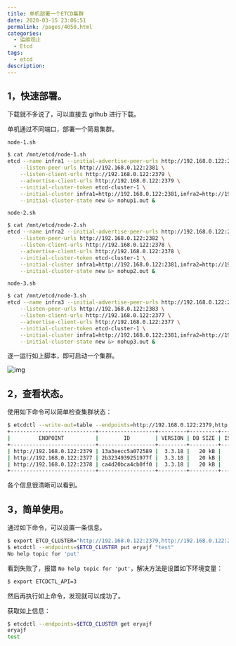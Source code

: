 ```yaml
---
title: 单机部署一个ETCD集群
date: 2020-03-15 23:06:51
permalink: /pages/4050.html
categories:
  - 运维观止
  - Etcd
tags:
  - etcd
description:
---
```


## 1，快速部署。



下载就不多说了，可以直接去 github 进行下载。



单机通过不同端口，部署一个简易集群。



`node-1.sh`



```sh
$ cat /mnt/etcd/node-1.sh
etcd --name infra1 --initial-advertise-peer-urls http://192.168.0.122:2381 \
    --listen-peer-urls http://192.168.0.122:2381 \
    --listen-client-urls http://192.168.0.122:2379 \
    --advertise-client-urls http://192.168.0.122:2379 \
    --initial-cluster-token etcd-cluster-1 \
    --initial-cluster infra1=http://192.168.0.122:2381,infra2=http://192.168.0.122:2382,infra3=http://192.168.0.122:2383 \
    --initial-cluster-state new &> nohup1.out &
```



`node-2.sh`



```sh
$ cat /mnt/etcd/node-2.sh
etcd --name infra2 --initial-advertise-peer-urls http://192.168.0.122:2382 \
    --listen-peer-urls http://192.168.0.122:2382 \
    --listen-client-urls http://192.168.0.122:2378 \
    --advertise-client-urls http://192.168.0.122:2378 \
    --initial-cluster-token etcd-cluster-1 \
    --initial-cluster infra1=http://192.168.0.122:2381,infra2=http://192.168.0.122:2382,infra3=http://192.168.0.122:2383 \
    --initial-cluster-state new &> nohup2.out &
```



`node-3.sh`



```sh
$ cat /mnt/etcd/node-3.sh
etcd --name infra3 --initial-advertise-peer-urls http://192.168.0.122:2383 \
    --listen-peer-urls http://192.168.0.122:2383 \
    --listen-client-urls http://192.168.0.122:2377 \
    --advertise-client-urls http://192.168.0.122:2377 \
    --initial-cluster-token etcd-cluster-1 \
    --initial-cluster infra1=http://192.168.0.122:2381,infra2=http://192.168.0.122:2382,infra3=http://192.168.0.122:2383 \
    --initial-cluster-state new &> nohup3.out &
```



逐一运行如上脚本，即可启动一个集群。





![img](http://t.eryajf.net/imgs/2021/09/c7ee7fa0ef52bd72.jpg)





## 2，查看状态。



使用如下命令可以简单检查集群状态：



```sh
$ etcdctl --write-out=table --endpoints=http://192.168.0.122:2379,http://192.168.0.122:2377,http://192.168.0.122:2378 endpoint status
+---------------------------+------------------+---------+---------+-----------+-----------+------------+
|         ENDPOINT          |        ID        | VERSION | DB SIZE | IS LEADER | RAFT TERM | RAFT INDEX |
+---------------------------+------------------+---------+---------+-----------+-----------+------------+
| http://192.168.0.122:2379 | 13a3eecc5a072589 |  3.3.18 |   20 kB |      true |         3 |         11 |
| http://192.168.0.122:2377 | 2b3234939251977f |  3.3.18 |   20 kB |     false |         3 |         11 |
| http://192.168.0.122:2378 | ca4d20bca4cb0ff0 |  3.3.18 |   20 kB |     false |         3 |         11 |
+---------------------------+------------------+---------+---------+-----------+-----------+------------+
```



各个信息很清晰可以看到。



## 3，简单使用。



通过如下命令，可以设置一条信息。



```sh
$ export ETCD_CLUSTER="http://192.168.0.122:2379,http://192.168.0.122:2377,http://192.168.0.122:2378"
$ etcdctl --endpoints=$ETCD_CLUSTER put eryajf "test"
No help topic for 'put'
```



看到失败了，报错 `No help topic for 'put'`，解决方法是设置如下环境变量：



```sh
$ export ETCDCTL_API=3
```



然后再执行如上命令，发现就可以成功了。



获取如上信息：



```sh
$ etcdctl --endpoints=$ETCD_CLUSTER get eryajf
eryajf
test
```
